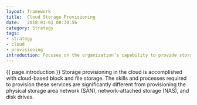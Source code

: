 ```yaml
---
layout: framework
title:  Cloud Storage Provisioning
date:   2018-01-01 08:30:56
category: Strategy
tags:
- strategy
- cloud
- provisioning
introduction: Focuses on the organization’s capability to provide storage in support of enterprise applications.
---
```


{{ page.introduction }}
Storage provisioning in the cloud is accomplished with cloud-based block and
file storage. The skills and processes required to provision these services are
significantly different from provisioning the physical storage area network
(SAN), network-attached storage (NAS), and disk drives.